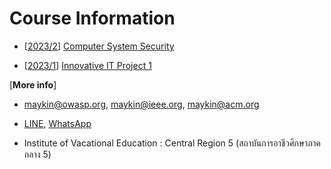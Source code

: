 # Course Information

+ [[2023/2](2023-2)] [Computer System Security](2023-2)
* [[2023/1](2023-1)] [Innovative IT Project 1](2023-1)

[**More info**] 
* [maykin@owasp.org](mailto:maykin@owasp.org), [maykin@ieee.org](mailto:maykin@ieee.org), [maykin@acm.org](mailto:maykin@acm.org)
* [LINE](https://line.me/R/ti/p/@maykin), [WhatsApp](https://api.whatsapp.com/send?phone=66832725900)

* Institute of Vacational Education : Central Region 5 (สถาบันการอาชีวศึกษาภาคกลาง 5)